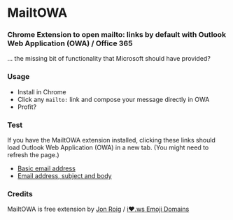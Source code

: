 # MailtOWA

### Chrome Extension to open mailto: links by default with Outlook Web Application (OWA) / Office 365

... the missing bit of functionality that Microsoft should have provided?

### Usage

* Install in Chrome
* Click any `mailto:` link and compose your message directly in OWA
* Profit?

### Test
If you have the MailtOWA extension installed, clicking these links should load Outlook Web Application (OWA) in a new tab. (You might need to refresh the page.)
* <a href="mailto:fake@example.com">Basic email address</a>
* <a href="mailto:yourfriends@example.com?subject=Wassup&body=Emoji%20domains%3F%20That%20seems%20like%20a%20terrible%20idea%21%20%F0%9F%A4%91%0A%0Ahttps%3A%2F%2Fi%E2%9D%A4%EF%B8%8F.ws">Email address, subject and body</a>

### Credits
MailtOWA is free extension by <a href="https://jonroig.com" title="Jon Roig dot com" target="_blank">Jon Roig</a> / <a href="https://i❤️.ws" title="Register weird emoji domains" target="_blank">i❤️.ws Emoji Domains</a>
